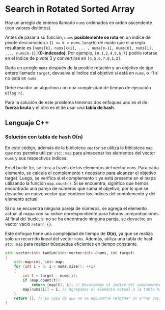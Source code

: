# Search in Rotated Sorted Array

Hay un arreglo de enteros llamado `nums` ordenados en orden ascendente (con valores distintos).

Antes de pasar a su función, `nums` **posiblemente se rota** en un índice de pivote desconocido `k` (`1 <= k < nums.length`) de modo que el arreglo resultante es `[nums[k], nums[k+1], ... , nums[n-1], nums[0], nums[1], ..., nums[k-1]]`**(0-indexado)**. Por ejemplo, `[0,1,2,4,5,6,7]` podría rotarse en el índice de pivote 3 y convertirse en `[4,5,6,7,0,1,2]`.

Dada un arreglo `nums` después de la posible rotación y un objetivo de tipo entero llamado `target`, devuelva el índice del objetivo si está en `nums`, o -1 si no está en `nums`.

Debe escribir un algoritmo con una complejidad de tiempo de ejecución `O(log n)`.

Para la solución de este problema tenemos dos enfoques uno es el de **fuerza bruta** y el otro es el de usar una **tabla de hash**.

## Lenguaje C++

### Solución con tabla de hash O(n)

En este código, además de la biblioteca `vector` se utiliza la biblioteca `map` que nos permite utilizar `std::map` para almacenar los elementos del vector `nums` y sus respectivos índices.

En el bucle for, se itera a través de los elementos del vector `nums`. Para cada elemento, se calcula el complemento `t` necesario para alcanzar el objetivo target. Luego, se verifica si el complemento `t` ya está presente en el mapa utilizando la función `map.count()`. Si se encuentra, significa que hemos encontrado una pareja de números que suma el objetivo, por lo que se devuelve un nuevo vector que contiene los índices del complemento y del elemento actual.

Si no se encuentra ninguna pareja de números, se agrega el elemento actual al mapa con su índice correspondiente para futuras comprobaciones. Al final del bucle, si no se ha encontrado ninguna pareja, se devuelve un vector vacío `return {}`.

Este enfoque tiene una complejidad de tiempo de **O(n)**, ya que se realiza solo un recorrido lineal del vector `nums`. Además, utiliza una tabla de hash `std::map` para realizar búsquedas eficientes en tiempo constante.

```cpp
std::vector<int> twoSum(std::vector<int> &nums, int target)
{
    std::map<int, int> map;
    for (int i = 0; i < nums.size(); ++i)
    {
        int t = target - nums[i];
        if (map.count(t))
            return {map[t], i}; // Devolvemos el índice del complemento y el índice actual
        map[nums[i]] = i; // Agregamos el elemento actual a la tabla hash
    }
    return {}; // En caso de que no se encuentre retornar un array vacío
}
```
